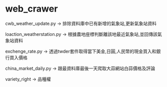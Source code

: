 # web_crawer

cwb_weather_update.py -> 排除資料庫中已有新增的氣象站,更新氣象站資料


loaction_weatherstation.py -> 根據農地座標判斷離該地最近氣象站,並回傳該氣象站資料


exchenge_rate.py -> 透過twder套件取得當下美金,日圓,人民幣的現金買入和銀行買入價格


china_market_daily.py -> 跟最資料庫最後一天爬取大蒜網站白蒜價格及評論


variety_right -> 品種權
